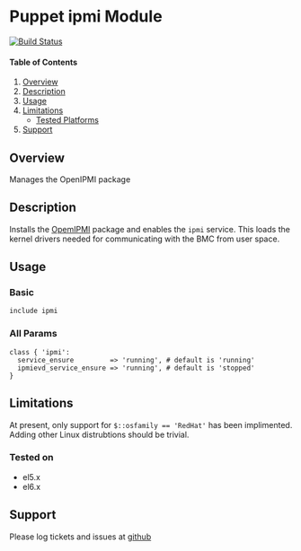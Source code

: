 Puppet ipmi Module
=========================

[![Build Status](https://travis-ci.org/jhoblitt/puppet-ipmi.png)](https://travis-ci.org/jhoblitt/puppet-ipmi)


#### Table of Contents

1. [Overview](#overview)
2. [Description](#description)
3. [Usage](#usage)
4. [Limitations](#limitations)
    * [Tested Platforms](#tested-platforms)
5. [Support](#support)


Overview
--------

Manages the OpenIPMI package


Description
-----------

Installs the [OpemIPMI](http://openipmi.sourceforge.net/) package and enables
the `ipmi` service.  This loads the kernel drivers needed for communicating
with the BMC from user space.


Usage
-----

### Basic

```puppet
include ipmi
```

### All Params

```puppet
class { 'ipmi':
  service_ensure         => 'running', # default is 'running'
  ipmievd_service_ensure => 'running', # default is 'stopped'
}
```


Limitations
-----------

At present, only support for `$::osfamily == 'RedHat'` has been implimented.
Adding other Linux distrubtions should be trivial.

### Tested on

* el5.x
* el6.x


Support
-------

Please log tickets and issues at
[github](https://github.com/jhoblitt/puppet-ipmi/issues)



